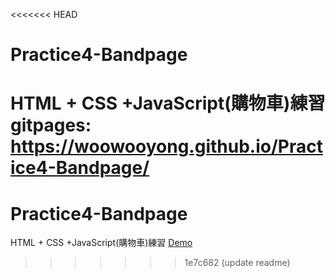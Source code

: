 <<<<<<< HEAD
# Practice4-Bandpage

HTML + CSS +JavaScript(購物車)練習</br>
gitpages: https://woowooyong.github.io/Practice4-Bandpage/
=======
# Practice4-Bandpage

HTML + CSS +JavaScript(購物車)練習
[Demo](https://woowooyong.github.io/Practice4-Bandpage/)
>>>>>>> 1e7c682 (update readme)

